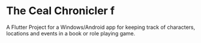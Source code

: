# The Ceal Chronicler f
A Flutter Project for a Windows/Android app for keeping track of characters, locations and events in a book or role playing game.
